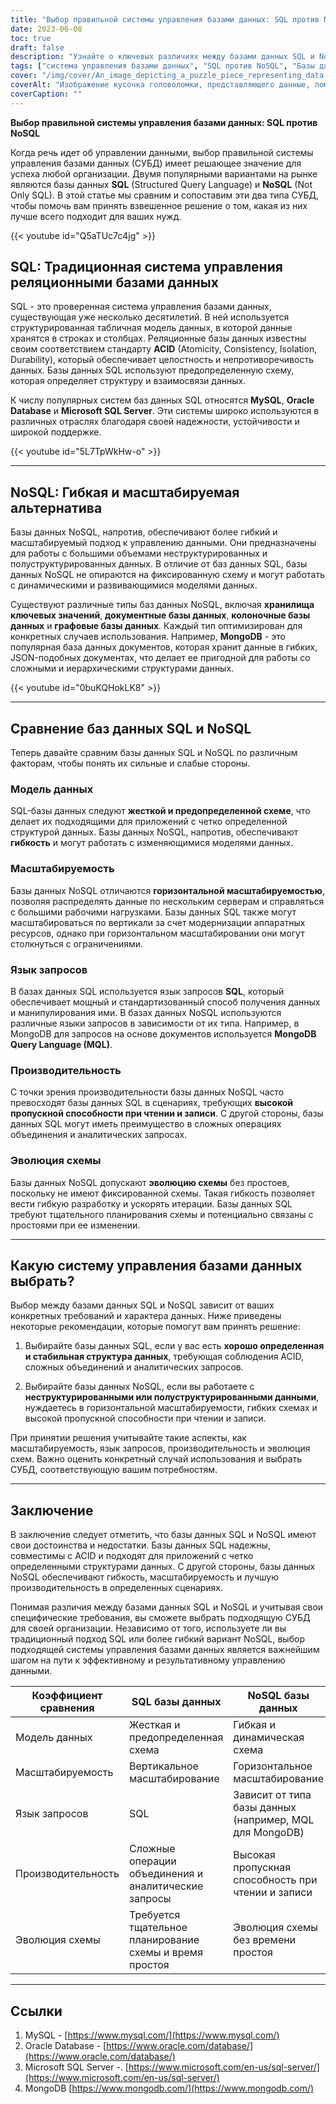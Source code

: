 ```yaml
---
title: "Выбор правильной системы управления базами данных: SQL против NoSQL"
date: 2023-06-08
toc: true
draft: false
description: "Узнайте о ключевых различиях между базами данных SQL и NoSQL и примите взвешенное решение о выборе оптимальной системы управления базами данных для ваших нужд."
tags: ["система управления базами данных", "SQL против NoSQL", "Базы данных SQL", "Базы данных NoSQL", "Соответствие требованиям ACID", "модель данных", "масштабируемость", "язык запросов", "производительность", "эволюция схем", "структурированные данные", "неструктурированные данные", "целостность данных", "горизонтальная масштабируемость", "Язык запросов SQL", "MongoDB", "базы данных документов", "хранилища ключевых значений", "столбчатые базы данных", "графовые базы данных", "управление данными", "структура данных", "аналитические запросы", "моделирование данных", "гибкие схемы", "высокая пропускная способность считывания", "высокая пропускная способность при записи", "сложные операции присоединения", "гибкая разработка"]
cover: "/img/cover/An_image_depicting_a_puzzle_piece_representing_data.png"
coverAlt: "Изображение кусочка головоломки, представляющего данные, помещаемые в базу данных, символизирует процесс принятия решения о выборе подходящей системы управления базами данных."
coverCaption: ""
---
```



**Выбор правильной системы управления базами данных: SQL против NoSQL**

Когда речь идет об управлении данными, выбор правильной системы управления базами данных (СУБД) имеет решающее значение для успеха любой организации. Двумя популярными вариантами на рынке являются базы данных **SQL** (Structured Query Language) и **NoSQL** (Not Only SQL). В этой статье мы сравним и сопоставим эти два типа СУБД, чтобы помочь вам принять взвешенное решение о том, какая из них лучше всего подходит для ваших нужд.

{{< youtube id="Q5aTUc7c4jg" >}}

## SQL: Традиционная система управления реляционными базами данных

SQL - это проверенная система управления базами данных, существующая уже несколько десятилетий. В ней используется структурированная табличная модель данных, в которой данные хранятся в строках и столбцах. Реляционные базы данных известны своим соответствием стандарту **ACID** (Atomicity, Consistency, Isolation, Durability), который обеспечивает целостность и непротиворечивость данных. Базы данных SQL используют предопределенную схему, которая определяет структуру и взаимосвязи данных.

К числу популярных систем баз данных SQL относятся **MySQL**, **Oracle Database** и **Microsoft SQL Server**. Эти системы широко используются в различных отраслях благодаря своей надежности, устойчивости и широкой поддержке.

{{< youtube id="5L7TpWkHw-o" >}}

______

## NoSQL: Гибкая и масштабируемая альтернатива

Базы данных NoSQL, напротив, обеспечивают более гибкий и масштабируемый подход к управлению данными. Они предназначены для работы с большими объемами неструктурированных и полуструктурированных данных. В отличие от баз данных SQL, базы данных NoSQL не опираются на фиксированную схему и могут работать с динамическими и развивающимися моделями данных.

Существуют различные типы баз данных NoSQL, включая **хранилища ключевых значений**, **документные базы данных**, **колоночные базы данных** и **графовые базы данных**. Каждый тип оптимизирован для конкретных случаев использования. Например, **MongoDB** - это популярная база данных документов, которая хранит данные в гибких, JSON-подобных документах, что делает ее пригодной для работы со сложными и иерархическими структурами данных.

{{< youtube id="0buKQHokLK8" >}}

______

## Сравнение баз данных SQL и NoSQL

Теперь давайте сравним базы данных SQL и NoSQL по различным факторам, чтобы понять их сильные и слабые стороны.

### Модель данных
SQL-базы данных следуют **жесткой и предопределенной схеме**, что делает их подходящими для приложений с четко определенной структурой данных. Базы данных NoSQL, напротив, обеспечивают **гибкость** и могут работать с изменяющимися моделями данных.

### Масштабируемость
Базы данных NoSQL отличаются **горизонтальной масштабируемостью**, позволяя распределять данные по нескольким серверам и справляться с большими рабочими нагрузками. Базы данных SQL также могут масштабироваться по вертикали за счет модернизации аппаратных ресурсов, однако при горизонтальном масштабировании они могут столкнуться с ограничениями.

### Язык запросов
В базах данных SQL используется язык запросов **SQL**, который обеспечивает мощный и стандартизованный способ получения данных и манипулирования ими. В базах данных NoSQL используются различные языки запросов в зависимости от их типа. Например, в MongoDB для запросов на основе документов используется **MongoDB Query Language (MQL)**.

### Производительность
С точки зрения производительности базы данных NoSQL часто превосходят базы данных SQL в сценариях, требующих **высокой пропускной способности при чтении и записи**. С другой стороны, базы данных SQL могут иметь преимущество в сложных операциях объединения и аналитических запросах.

### Эволюция схемы
Базы данных NoSQL допускают **эволюцию схемы** без простоев, поскольку не имеют фиксированной схемы. Такая гибкость позволяет вести гибкую разработку и ускорять итерации. Базы данных SQL требуют тщательного планирования схемы и потенциально связаны с простоями при ее изменении.

______

## Какую систему управления базами данных выбрать?

Выбор между базами данных SQL и NoSQL зависит от ваших конкретных требований и характера данных. Ниже приведены некоторые рекомендации, которые помогут вам принять решение:

1. Выбирайте базы данных SQL, если у вас есть **хорошо определенная и стабильная структура данных**, требующая соблюдения ACID, сложных объединений и аналитических запросов.

2. Выбирайте базы данных NoSQL, если вы работаете с **неструктурированными или полуструктурированными данными**, нуждаетесь в горизонтальной масштабируемости, гибких схемах и высокой пропускной способности при чтении и записи.

При принятии решения учитывайте такие аспекты, как масштабируемость, язык запросов, производительность и эволюция схем. Важно оценить конкретный случай использования и выбрать СУБД, соответствующую вашим потребностям.

______

## Заключение

В заключение следует отметить, что базы данных SQL и NoSQL имеют свои достоинства и недостатки. Базы данных SQL надежны, совместимы с ACID и подходят для приложений с четко определенными структурами данных. С другой стороны, базы данных NoSQL обеспечивают гибкость, масштабируемость и лучшую производительность в определенных сценариях.

Понимая различия между базами данных SQL и NoSQL и учитывая свои специфические требования, вы сможете выбрать подходящую СУБД для своей организации. Независимо от того, используете ли вы традиционный подход SQL или более гибкий вариант NoSQL, выбор подходящей системы управления базами данных является важнейшим шагом на пути к эффективному и результативному управлению данными.

| **Коэффициент сравнения** | **SQL базы данных** | **NoSQL базы данных** |
|----------------------|-------------------------------------------------|----------------------------------------------------------------------|
| Модель данных | Жесткая и предопределенная схема | Гибкая и динамическая схема
| Масштабируемость | Вертикальное масштабирование | Горизонтальное масштабирование |
| Язык запросов | SQL | Зависит от типа базы данных (например, MQL для MongoDB)|
| Производительность | Сложные операции объединения и аналитические запросы | Высокая пропускная способность при чтении и записи |
| Эволюция схемы | Требуется тщательное планирование схемы и время простоя | Эволюция схемы без времени простоя |

______

## Ссылки

1. MySQL - [https://www.mysql.com/](https://www.mysql.com/)
2. Oracle Database - [https://www.oracle.com/database/](https://www.oracle.com/database/)
3. Microsoft SQL Server -. [https://www.microsoft.com/en-us/sql-server/](https://www.microsoft.com/en-us/sql-server/)
4. MongoDB [https://www.mongodb.com/](https://www.mongodb.com/)

